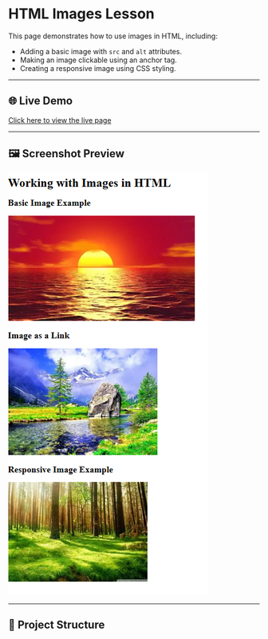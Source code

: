 # HTML Images Lesson

This page demonstrates how to use images in HTML, including:
- Adding a basic image with `src` and `alt` attributes.
- Making an image clickable using an anchor tag.
- Creating a responsive image using CSS styling.

---

## 🌐 Live Demo
[Click here to view the live page](https://saintsamuelle.github.io/FRONTEND-LEARNING-PROGRESS/HTML/FOUNDATIONS/Images/images.html)

---

## 🖼 Screenshot Preview
![Webpage Screenshot](screenshots.jpg)

---

## 📂 Project Structure
